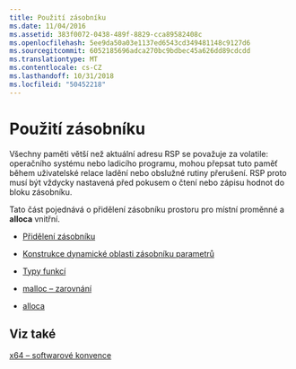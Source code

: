 ```yaml
---
title: Použití zásobníku
ms.date: 11/04/2016
ms.assetid: 383f0072-0438-489f-8829-cca89582408c
ms.openlocfilehash: 5ee9da50a03e1137ed6543cd349481148c9127d6
ms.sourcegitcommit: 6052185696adca270bc9bdbec45a626dd89cdcdd
ms.translationtype: MT
ms.contentlocale: cs-CZ
ms.lasthandoff: 10/31/2018
ms.locfileid: "50452218"
---
```

# <a name="stack-usage"></a>Použití zásobníku

Všechny paměti větší než aktuální adresu RSP se považuje za volatile: operačního systému nebo ladicího programu, mohou přepsat tuto paměť během uživatelské relace ladění nebo obslužné rutiny přerušení. RSP proto musí být vždycky nastavená před pokusem o čtení nebo zápisu hodnot do bloku zásobníku.

Tato část pojednává o přidělení zásobníku prostoru pro místní proměnné a **alloca** vnitřní.

- [Přidělení zásobníku](../build/stack-allocation.md)

- [Konstrukce dynamické oblasti zásobníku parametrů](../build/dynamic-parameter-stack-area-construction.md)

- [Typy funkcí](../build/function-types.md)

- [malloc – zarovnání](../build/malloc-alignment.md)

- [alloca](../build/alloca.md)

## <a name="see-also"></a>Viz také

[x64 – softwarové konvence](../build/x64-software-conventions.md)